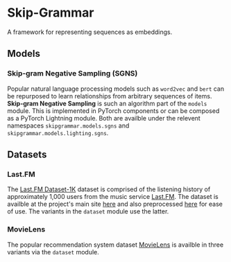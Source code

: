 # Skip-Grammar
A framework for representing sequences as embeddings.

## Models

### Skip-gram Negative Sampling (SGNS)

Popular natural language processing models such as `word2vec` and `bert` can be repurposed to learn relationships from arbitrary sequences of items. **Skip-gram Negative Sampling** is such an algorithm part of the `models` module. This is implemented in PyTorch components or can be composed as a PyTorch Lightning module. Both are availble under the relevent namespaces `skipgrammar.models.sgns` and `skipgrammar.models.lighting.sgns`.

## Datasets

### Last.FM

The [Last.FM Dataset-1K](http://ocelma.net/MusicRecommendationDataset/lastfm-1K.html) dataset is comprised of the listening history of approximately 1,000 users from the music service [Last.FM](https://www.last.fm/). The dataset is availble at the project's main site [here](http://ocelma.net/MusicRecommendationDataset/lastfm-1K.html) and also preprocessed [here](https://github.com/eifuentes/lastfm-dataset-1K) for ease of use. The variants in the `dataset` module use the latter.

### MovieLens

The popular recommendation system dataset [MovieLens](https://grouplens.org/datasets/movielens/) is availble in three variants via the `dataset` module.
